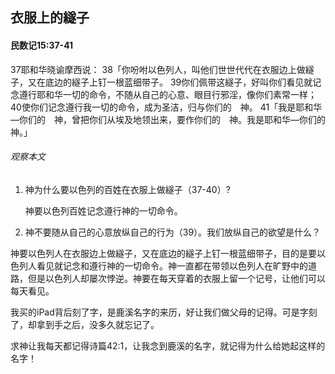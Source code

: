 ## 衣服上的繸子

#### 民数记15:37-41

37耶和华晓谕摩西说： 38「你吩咐以色列人，叫他们世世代代在衣服边上做繸子，又在底边的繸子上钉一根蓝细带子。 39你们佩带这繸子，好叫你们看见就记念遵行耶和华一切的命令，不随从自己的心意、眼目行邪淫，像你们素常一样； 40使你们记念遵行我一切的命令，成为圣洁，归与你们的　神。
41「我是耶和华—你们的　神，曾把你们从埃及地领出来，要作你们的　神。我是耶和华—你们的　神。」

###### 观察本文

1. 神为什么要以色列的百姓在衣服上做繸子（37-40）?

    神要以色列百姓记念遵行神的一切命令。

2. 神不要随从自己的心意放纵自己的行为（39）。我们放纵自己的欲望是什么？

神要以色列人在衣服边上做繸子，又在底边的繸子上钉一根蓝细带子，目的是要以色列人看见就记念和遵行神的一切命令。神一直都在带领以色列人在旷野中的道路，但是以色列人却屡次悖逆。神要在每天穿着的衣服上留一个记号，让他们可以每天看见。

我买的iPad背后刻了字，是鹿溪名字的来历，好让我们做父母的记得。可是字刻了，却拿到手之后，没多久就忘记了。

求神让我每天都记得诗篇42:1，让我念到鹿溪的名字，就记得为什么给她起这样的名字！